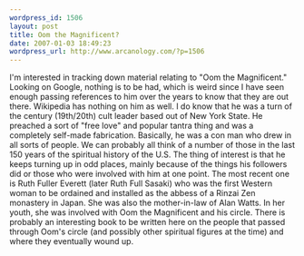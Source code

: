 ```yaml
--- 
wordpress_id: 1506
layout: post
title: Oom the Magnificent?
date: 2007-01-03 18:49:23
wordpress_url: http://www.arcanology.com/?p=1506
---
```

I'm interested in tracking down material relating to "Oom the Magnificent." Looking on Google, nothing is to be had, which is weird since I have seen enough passing references to him over the years to know that they are out there. Wikipedia has nothing on him as well. I do know that he was a turn of the century (19th/20th) cult leader based out of New York State. He preached a sort of "free love" and popular tantra thing and was a completely self-made fabrication. Basically, he was a con man who drew in all sorts of people. We can probably all think of a number of those in the last 150 years of the spiritual history of the U.S. The thing of interest is that he keeps turning up in odd places, mainly because of the things his followers did or those who were involved with him at one point. The most recent one is Ruth Fuller Everett (later Ruth Full Sasaki) who was the first Western woman to be ordained and installed as the abbess of a Rinzai Zen monastery in Japan. She was also the mother-in-law of Alan Watts. In her youth, she was involved with Oom the Magnificent and his circle. There is probably an interesting book to be written here on the people that passed through Oom's circle (and possibly other spiritual figures at the time) and where they eventually wound up.